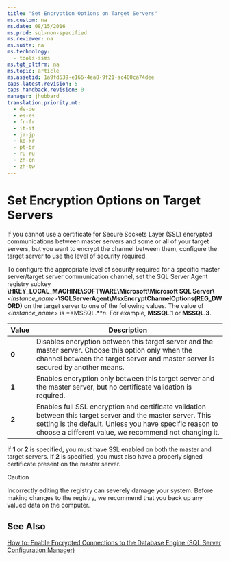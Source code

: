 ```yaml
---
title: "Set Encryption Options on Target Servers"
ms.custom: na
ms.date: 08/15/2016
ms.prod: sql-non-specified
ms.reviewer: na
ms.suite: na
ms.technology: 
  - tools-ssms
ms.tgt_pltfrm: na
ms.topic: article
ms.assetid: 1a9fd539-e166-4ea8-9f21-ac400ca74dee
caps.latest.revision: 5
caps.handback.revision: 0
manager: jhubbard
translation.priority.mt: 
  - de-de
  - es-es
  - fr-fr
  - it-it
  - ja-jp
  - ko-kr
  - pt-br
  - ru-ru
  - zh-cn
  - zh-tw
---
```

# Set Encryption Options on Target Servers
If you cannot use a certificate for Secure Sockets Layer (SSL) encrypted communications between master servers and some or all of your target servers, but you want to encrypt the channel between them, configure the target server to use the level of security required.  
  
To configure the appropriate level of security required for a specific master server/target server communication channel, set the  SQL Server  Agent registry subkey **\HKEY_LOCAL_MACHINE\SOFTWARE\Microsoft\Microsoft SQL Server\\**<*instance_name*>**\SQLServerAgent\MsxEncryptChannelOptions(REG_DWORD)** on the target server to one of the following values. The value of <*instance_name*> is **MSSQL.***n*. For example, **MSSQL.1** or **MSSQL.3**.  
  
|Value|Description|  
|---------|---------------|  
|**0**|Disables encryption between this target server and the master server. Choose this option only when the channel between the target server and master server is secured by another means.|  
|**1**|Enables encryption only between this target server and the master server, but no certificate validation is required.|  
|**2**|Enables full SSL encryption and certificate validation between this target server and the master server. This setting is the default. Unless you have specific reason to choose a different value, we recommend not changing it.|  
  
If **1** or **2** is specified, you must have SSL enabled on both the master and target servers. If **2** is specified, you must also have a properly signed certificate present on the master server.  
  
> [!CAUTION]  
> Incorrectly editing the registry can severely damage your system. Before making changes to the registry, we recommend that you back up any valued data on the computer.  
  
## See Also  
[How to: Enable Encrypted Connections to the Database Engine (SQL Server Configuration Manager)](assetId:///e1e55519-97ec-4404-81ef-881da3b42006)  
  
